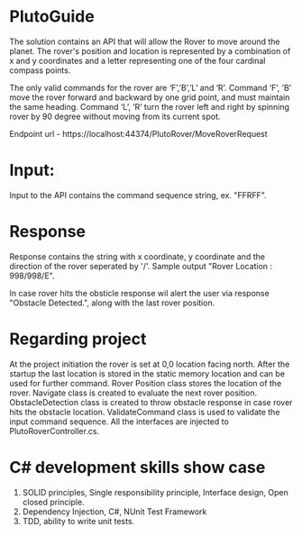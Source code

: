 # PlutoGuide

The solution contains an API that will allow the Rover to move around the planet. The rover's position and location is represented by a combination of x and y coordinates and a letter representing one of the four cardinal compass points.

The only valid commands for the rover are ‘F’,’B’,’L’ and ‘R’. Command ‘F’, ’B’ move the rover forward and backward by one grid point, and must maintain the same heading. Command ‘L’, ’R’ turn the rover left and right by spinning rover by 90 degree without moving from its current spot.

Endpoint url - https://localhost:44374/PlutoRover/MoveRoverRequest

# Input:

Input to the API contains the command sequence string, ex. "FFRFF".

# Response

Response contains the string with x coordinate, y coordinate and the direction of the rover seperated by '/'. Sample output "Rover Location : 998/998/E". 

In case rover hits the obsticle response wil alert the user via response "Obstacle Detected.", along with the last rover position.

# Regarding project

At the project initiation the rover is set at 0,0 location facing north. After the startup the last location is stored in the static memory location and can be used for further command.
Rover Position class stores the location of the rover. 
Navigate class is created to evaluate the next rover position.
ObstacleDetection class is created to throw obstacle response in case rover hits the obstacle location.
ValidateCommand class is used to validate the input command sequence. 
All the interfaces are injected to PlutoRoverController.cs.

# C# development skills show case
1. SOLID principles, Single responsibility principle, Interface design, Open closed principle.
2. Dependency Injection, C#, NUnit Test Framework
3. TDD, ability to write unit tests.